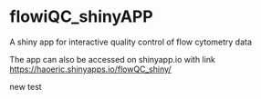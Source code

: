 # flowiQC_shinyAPP
A shiny app for interactive quality control of flow cytometry data

The app can also be accessed on shinyapp.io with link https://haoeric.shinyapps.io/flowQC_shiny/


new test